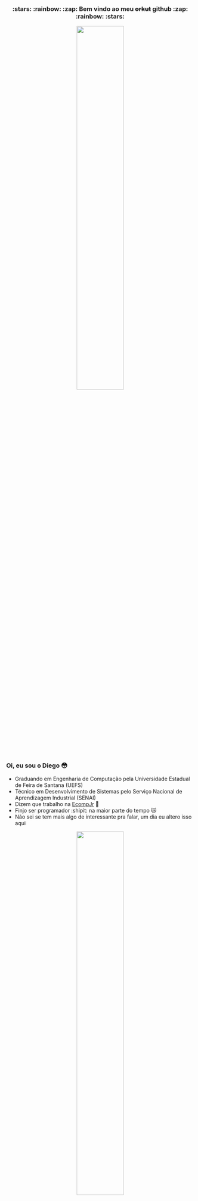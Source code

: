 <h3 align="center"> :stars: :rainbow: :zap: Bem vindo ao meu <strike>orkut</strike> github :zap: :rainbow: :stars: </h3>
<p align="center">
  <img 
    src="https://lh3.googleusercontent.com/proxy/iMX5rpDZVRqMxUOL70sYCR7_IS5xAyAKfs8frVbceZ-5g5gdE4TS9lpemVzqZwd5afNEW9G3UiOGW1D72aPHzepjiWLD9rG7G8EpgiY8UBNfluz9biOI4Qv930LjGRK_LrfCVhSnZvz9h4fpkFk"
    width="50%"/> 
 </p>

### Oi, eu sou o Diego :flushed:
- Graduando em Engenharia de Computação pela Universidade Estadual de Feira de Santana (UEFS)
- Técnico em Desenvolvimento de Sistemas pelo Serviço Nacional de Aprendizagem Industrial (SENAI)
- Dizem que trabalho na <a href="https://github.com/EcompJr">EcompJr<a> :blue_heart:
- Finjo ser programador :shipit: na maior parte do tempo :crying_cat_face:
- Não sei se tem mais algo de interessante pra falar, um dia eu altero isso aqui
  
<p align="center">
  <img src="https://i.imgur.com/5nXdMr4.gif" width="50%"/>
</p>
<!--
**di3goCS/di3goCS** is a ✨ _special_ ✨ repository because its `README.md` (this file) appears on your GitHub profile.

Here are some ideas to get you started:

- 🔭 I’m currently working on ...
- 🌱 I’m currently learning ...
- 👯 I’m looking to collaborate on ...
- 🤔 I’m looking for help with ...
- 💬 Ask me about ...
- 📫 How to reach me: ...
- 😄 Pronouns: ...
- ⚡ Fun fact: ...
-->
